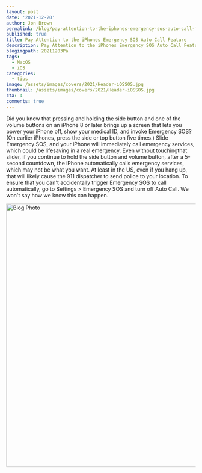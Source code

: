 ```yaml
---
layout: post
date: '2021-12-20'
author: Jon Brown
permalink: /blog/pay-attention-to-the-iphones-emergency-sos-auto-call-feature/
published: true
title: Pay Attention to the iPhones Emergency SOS Auto Call Feature
description: Pay Attention to the iPhones Emergency SOS Auto Call Feature
blogimgpath: 20211203Pa
tags:
  - MacOS
  - iOS
categories:
  - tips
image: /assets/images/covers/2021/Header-iOSSOS.jpg
thumbnail: /assets/images/covers/2021/Header-iOSSOS.jpg
cta: 4
comments: true
---
```

Did you know that pressing and holding the side button and one of the
volume buttons on an iPhone 8 or later brings up a screen that lets you
power your iPhone off, show your medical ID, and invoke Emergency SOS?
(On earlier iPhones, press the side or top button five times.) Slide
Emergency SOS, and your iPhone will immediately call emergency services,
which could be lifesaving in a real emergency. Even without touching​​
that slider, if you continue to hold the side button and volume button,
after a 5-second countdown, the iPhone automatically calls emergency
services, which may not be what you want. At least in the US, even if
you hang up, that will likely cause the 911 dispatcher to send police to
your location. To ensure that you can't accidentally trigger Emergency
SOS to call automatically, go to Settings > Emergency SOS and turn off
Auto Call. We won't say how we know this can happen.

<img alt="Blog Photo" src="{{ site.site_cdn }}/assets/images/blog/2021/20211203Pa/image2.jpeg" class="img-fluid rounded m-2" width="700" />
